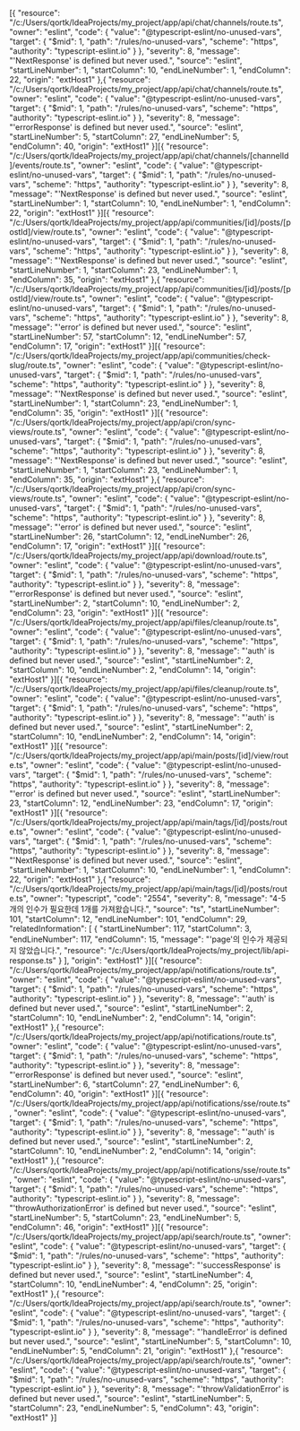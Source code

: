 [{
	"resource": "/c:/Users/qortk/IdeaProjects/my_project/app/api/chat/channels/route.ts",
	"owner": "eslint",
	"code": {
		"value": "@typescript-eslint/no-unused-vars",
		"target": {
			"$mid": 1,
			"path": "/rules/no-unused-vars",
			"scheme": "https",
			"authority": "typescript-eslint.io"
		}
	},
	"severity": 8,
	"message": "'NextResponse' is defined but never used.",
	"source": "eslint",
	"startLineNumber": 1,
	"startColumn": 10,
	"endLineNumber": 1,
	"endColumn": 22,
	"origin": "extHost1"
},{
	"resource": "/c:/Users/qortk/IdeaProjects/my_project/app/api/chat/channels/route.ts",
	"owner": "eslint",
	"code": {
		"value": "@typescript-eslint/no-unused-vars",
		"target": {
			"$mid": 1,
			"path": "/rules/no-unused-vars",
			"scheme": "https",
			"authority": "typescript-eslint.io"
		}
	},
	"severity": 8,
	"message": "'errorResponse' is defined but never used.",
	"source": "eslint",
	"startLineNumber": 5,
	"startColumn": 27,
	"endLineNumber": 5,
	"endColumn": 40,
	"origin": "extHost1"
}][{
	"resource": "/c:/Users/qortk/IdeaProjects/my_project/app/api/chat/channels/[channelId]/events/route.ts",
	"owner": "eslint",
	"code": {
		"value": "@typescript-eslint/no-unused-vars",
		"target": {
			"$mid": 1,
			"path": "/rules/no-unused-vars",
			"scheme": "https",
			"authority": "typescript-eslint.io"
		}
	},
	"severity": 8,
	"message": "'NextResponse' is defined but never used.",
	"source": "eslint",
	"startLineNumber": 1,
	"startColumn": 10,
	"endLineNumber": 1,
	"endColumn": 22,
	"origin": "extHost1"
}][{
	"resource": "/c:/Users/qortk/IdeaProjects/my_project/app/api/communities/[id]/posts/[postId]/view/route.ts",
	"owner": "eslint",
	"code": {
		"value": "@typescript-eslint/no-unused-vars",
		"target": {
			"$mid": 1,
			"path": "/rules/no-unused-vars",
			"scheme": "https",
			"authority": "typescript-eslint.io"
		}
	},
	"severity": 8,
	"message": "'NextResponse' is defined but never used.",
	"source": "eslint",
	"startLineNumber": 1,
	"startColumn": 23,
	"endLineNumber": 1,
	"endColumn": 35,
	"origin": "extHost1"
},{
	"resource": "/c:/Users/qortk/IdeaProjects/my_project/app/api/communities/[id]/posts/[postId]/view/route.ts",
	"owner": "eslint",
	"code": {
		"value": "@typescript-eslint/no-unused-vars",
		"target": {
			"$mid": 1,
			"path": "/rules/no-unused-vars",
			"scheme": "https",
			"authority": "typescript-eslint.io"
		}
	},
	"severity": 8,
	"message": "'error' is defined but never used.",
	"source": "eslint",
	"startLineNumber": 57,
	"startColumn": 12,
	"endLineNumber": 57,
	"endColumn": 17,
	"origin": "extHost1"
}][{
	"resource": "/c:/Users/qortk/IdeaProjects/my_project/app/api/communities/check-slug/route.ts",
	"owner": "eslint",
	"code": {
		"value": "@typescript-eslint/no-unused-vars",
		"target": {
			"$mid": 1,
			"path": "/rules/no-unused-vars",
			"scheme": "https",
			"authority": "typescript-eslint.io"
		}
	},
	"severity": 8,
	"message": "'NextResponse' is defined but never used.",
	"source": "eslint",
	"startLineNumber": 1,
	"startColumn": 23,
	"endLineNumber": 1,
	"endColumn": 35,
	"origin": "extHost1"
}][{
	"resource": "/c:/Users/qortk/IdeaProjects/my_project/app/api/cron/sync-views/route.ts",
	"owner": "eslint",
	"code": {
		"value": "@typescript-eslint/no-unused-vars",
		"target": {
			"$mid": 1,
			"path": "/rules/no-unused-vars",
			"scheme": "https",
			"authority": "typescript-eslint.io"
		}
	},
	"severity": 8,
	"message": "'NextResponse' is defined but never used.",
	"source": "eslint",
	"startLineNumber": 1,
	"startColumn": 23,
	"endLineNumber": 1,
	"endColumn": 35,
	"origin": "extHost1"
},{
	"resource": "/c:/Users/qortk/IdeaProjects/my_project/app/api/cron/sync-views/route.ts",
	"owner": "eslint",
	"code": {
		"value": "@typescript-eslint/no-unused-vars",
		"target": {
			"$mid": 1,
			"path": "/rules/no-unused-vars",
			"scheme": "https",
			"authority": "typescript-eslint.io"
		}
	},
	"severity": 8,
	"message": "'error' is defined but never used.",
	"source": "eslint",
	"startLineNumber": 26,
	"startColumn": 12,
	"endLineNumber": 26,
	"endColumn": 17,
	"origin": "extHost1"
}][{
	"resource": "/c:/Users/qortk/IdeaProjects/my_project/app/api/download/route.ts",
	"owner": "eslint",
	"code": {
		"value": "@typescript-eslint/no-unused-vars",
		"target": {
			"$mid": 1,
			"path": "/rules/no-unused-vars",
			"scheme": "https",
			"authority": "typescript-eslint.io"
		}
	},
	"severity": 8,
	"message": "'errorResponse' is defined but never used.",
	"source": "eslint",
	"startLineNumber": 2,
	"startColumn": 10,
	"endLineNumber": 2,
	"endColumn": 23,
	"origin": "extHost1"
}][{
	"resource": "/c:/Users/qortk/IdeaProjects/my_project/app/api/files/cleanup/route.ts",
	"owner": "eslint",
	"code": {
		"value": "@typescript-eslint/no-unused-vars",
		"target": {
			"$mid": 1,
			"path": "/rules/no-unused-vars",
			"scheme": "https",
			"authority": "typescript-eslint.io"
		}
	},
	"severity": 8,
	"message": "'auth' is defined but never used.",
	"source": "eslint",
	"startLineNumber": 2,
	"startColumn": 10,
	"endLineNumber": 2,
	"endColumn": 14,
	"origin": "extHost1"
}][{
	"resource": "/c:/Users/qortk/IdeaProjects/my_project/app/api/files/cleanup/route.ts",
	"owner": "eslint",
	"code": {
		"value": "@typescript-eslint/no-unused-vars",
		"target": {
			"$mid": 1,
			"path": "/rules/no-unused-vars",
			"scheme": "https",
			"authority": "typescript-eslint.io"
		}
	},
	"severity": 8,
	"message": "'auth' is defined but never used.",
	"source": "eslint",
	"startLineNumber": 2,
	"startColumn": 10,
	"endLineNumber": 2,
	"endColumn": 14,
	"origin": "extHost1"
}][{
	"resource": "/c:/Users/qortk/IdeaProjects/my_project/app/api/main/posts/[id]/view/route.ts",
	"owner": "eslint",
	"code": {
		"value": "@typescript-eslint/no-unused-vars",
		"target": {
			"$mid": 1,
			"path": "/rules/no-unused-vars",
			"scheme": "https",
			"authority": "typescript-eslint.io"
		}
	},
	"severity": 8,
	"message": "'error' is defined but never used.",
	"source": "eslint",
	"startLineNumber": 23,
	"startColumn": 12,
	"endLineNumber": 23,
	"endColumn": 17,
	"origin": "extHost1"
}][{
	"resource": "/c:/Users/qortk/IdeaProjects/my_project/app/api/main/tags/[id]/posts/route.ts",
	"owner": "eslint",
	"code": {
		"value": "@typescript-eslint/no-unused-vars",
		"target": {
			"$mid": 1,
			"path": "/rules/no-unused-vars",
			"scheme": "https",
			"authority": "typescript-eslint.io"
		}
	},
	"severity": 8,
	"message": "'NextResponse' is defined but never used.",
	"source": "eslint",
	"startLineNumber": 1,
	"startColumn": 10,
	"endLineNumber": 1,
	"endColumn": 22,
	"origin": "extHost1"
},{
	"resource": "/c:/Users/qortk/IdeaProjects/my_project/app/api/main/tags/[id]/posts/route.ts",
	"owner": "typescript",
	"code": "2554",
	"severity": 8,
	"message": "4-5개의 인수가 필요한데 1개를 가져왔습니다.",
	"source": "ts",
	"startLineNumber": 101,
	"startColumn": 12,
	"endLineNumber": 101,
	"endColumn": 29,
	"relatedInformation": [
		{
			"startLineNumber": 117,
			"startColumn": 3,
			"endLineNumber": 117,
			"endColumn": 15,
			"message": "'page'의 인수가 제공되지 않았습니다.",
			"resource": "/c:/Users/qortk/IdeaProjects/my_project/lib/api-response.ts"
		}
	],
	"origin": "extHost1"
}][{
	"resource": "/c:/Users/qortk/IdeaProjects/my_project/app/api/notifications/route.ts",
	"owner": "eslint",
	"code": {
		"value": "@typescript-eslint/no-unused-vars",
		"target": {
			"$mid": 1,
			"path": "/rules/no-unused-vars",
			"scheme": "https",
			"authority": "typescript-eslint.io"
		}
	},
	"severity": 8,
	"message": "'auth' is defined but never used.",
	"source": "eslint",
	"startLineNumber": 2,
	"startColumn": 10,
	"endLineNumber": 2,
	"endColumn": 14,
	"origin": "extHost1"
},{
	"resource": "/c:/Users/qortk/IdeaProjects/my_project/app/api/notifications/route.ts",
	"owner": "eslint",
	"code": {
		"value": "@typescript-eslint/no-unused-vars",
		"target": {
			"$mid": 1,
			"path": "/rules/no-unused-vars",
			"scheme": "https",
			"authority": "typescript-eslint.io"
		}
	},
	"severity": 8,
	"message": "'errorResponse' is defined but never used.",
	"source": "eslint",
	"startLineNumber": 6,
	"startColumn": 27,
	"endLineNumber": 6,
	"endColumn": 40,
	"origin": "extHost1"
}][{
	"resource": "/c:/Users/qortk/IdeaProjects/my_project/app/api/notifications/sse/route.ts",
	"owner": "eslint",
	"code": {
		"value": "@typescript-eslint/no-unused-vars",
		"target": {
			"$mid": 1,
			"path": "/rules/no-unused-vars",
			"scheme": "https",
			"authority": "typescript-eslint.io"
		}
	},
	"severity": 8,
	"message": "'auth' is defined but never used.",
	"source": "eslint",
	"startLineNumber": 2,
	"startColumn": 10,
	"endLineNumber": 2,
	"endColumn": 14,
	"origin": "extHost1"
},{
	"resource": "/c:/Users/qortk/IdeaProjects/my_project/app/api/notifications/sse/route.ts",
	"owner": "eslint",
	"code": {
		"value": "@typescript-eslint/no-unused-vars",
		"target": {
			"$mid": 1,
			"path": "/rules/no-unused-vars",
			"scheme": "https",
			"authority": "typescript-eslint.io"
		}
	},
	"severity": 8,
	"message": "'throwAuthorizationError' is defined but never used.",
	"source": "eslint",
	"startLineNumber": 5,
	"startColumn": 23,
	"endLineNumber": 5,
	"endColumn": 46,
	"origin": "extHost1"
}][{
	"resource": "/c:/Users/qortk/IdeaProjects/my_project/app/api/search/route.ts",
	"owner": "eslint",
	"code": {
		"value": "@typescript-eslint/no-unused-vars",
		"target": {
			"$mid": 1,
			"path": "/rules/no-unused-vars",
			"scheme": "https",
			"authority": "typescript-eslint.io"
		}
	},
	"severity": 8,
	"message": "'successResponse' is defined but never used.",
	"source": "eslint",
	"startLineNumber": 4,
	"startColumn": 10,
	"endLineNumber": 4,
	"endColumn": 25,
	"origin": "extHost1"
},{
	"resource": "/c:/Users/qortk/IdeaProjects/my_project/app/api/search/route.ts",
	"owner": "eslint",
	"code": {
		"value": "@typescript-eslint/no-unused-vars",
		"target": {
			"$mid": 1,
			"path": "/rules/no-unused-vars",
			"scheme": "https",
			"authority": "typescript-eslint.io"
		}
	},
	"severity": 8,
	"message": "'handleError' is defined but never used.",
	"source": "eslint",
	"startLineNumber": 5,
	"startColumn": 10,
	"endLineNumber": 5,
	"endColumn": 21,
	"origin": "extHost1"
},{
	"resource": "/c:/Users/qortk/IdeaProjects/my_project/app/api/search/route.ts",
	"owner": "eslint",
	"code": {
		"value": "@typescript-eslint/no-unused-vars",
		"target": {
			"$mid": 1,
			"path": "/rules/no-unused-vars",
			"scheme": "https",
			"authority": "typescript-eslint.io"
		}
	},
	"severity": 8,
	"message": "'throwValidationError' is defined but never used.",
	"source": "eslint",
	"startLineNumber": 5,
	"startColumn": 23,
	"endLineNumber": 5,
	"endColumn": 43,
	"origin": "extHost1"
}]